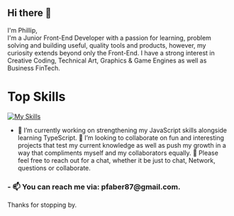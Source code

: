 ## Hi there 👋
I'm Phillip,<br>
I'm a Junior Front-End Developer with a passion for learning, problem solving and building useful, quality tools and products, however, my curiosity extends beyond only the Front-End.
I have a strong interest in Creative Coding, Technical Art, Graphics & Game Engines as well as Business FinTech.

<h1>Top Skills</h1>

[![My Skills](https://skillicons.dev/icons?i=js,html,css,vite)](https://skillicons.dev)

- 🔭 I’m currently working on strengthening my JavaScript skills alongside learning TypeScript.
👯 I’m looking to collaborate on fun and interesting projects that test my current knowledge as well as push my growth in a way that compliments myself and my collaborators equally. 
💬 Please feel free to reach out for a chat, whether it be just to chat, Network, questions or collaborate.
  
<h3> - 📫 You can reach me via: pfaber87@gmail.com. </h3>

  Thanks for stopping by.
